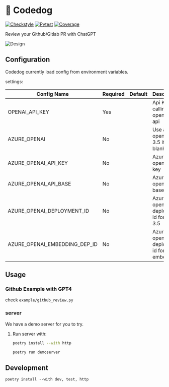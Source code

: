 # 🐶 Codedog

[![Checkstyle](https://github.com/Arcadia822/codedog/actions/workflows/flake8.yml/badge.svg)](https://github.com/Arcadia822/codedog/actions/workflows/flake8.yml)
[![Pytest](https://github.com/Arcadia822/codedog/actions/workflows/test.yml/badge.svg?branch=master)](https://github.com/Arcadia822/codedog/actions/workflows/test.yml)
[![Coverage](https://img.shields.io/endpoint?url=https://gist.githubusercontent.com/Arcadia822/ce38dae58995aeffef42065093fcfe84/raw/codedog_master.json)](https://github.com/Arcadia822/codedog/actions/workflows/test.yml)

Review your Github/Gitlab PR with ChatGPT

![Design](docs/design.png)

## Configuration

Codedog currently load config from environment variables.

settings:

| Config Name                   | Required | Default           | Description                             |
| ----------------------------- | -------- | ----------------- | --------------------------------------- |
| OPENAI_API_KEY                | Yes      |                   | Api Key for calling openai gpt api      |
| AZURE_OPENAI                  | No       |                   | Use azure openai gpt 3.5 if not blank   |
| AZURE_OPENAI_API_KEY          | No       |                   | Azure openai api key                    |
| AZURE_OPENAI_API_BASE         | No       |                   | Azure openai api base                   |
| AZURE_OPENAI_DEPLOYMENT_ID    | No       |                   | Azure openai deployment id for gpt 3.5  |
| AZURE_OPENAI_EMBEDDING_DEP_ID | No       |                   | Azure openai deployment id for embedding|

## Usage

### Github Example with GPT4

check `example/github_review.py`

### server

We have a demo server for you to try.

1. Run server with:

    ```bash
    poetry install --with http

    poetry run demoserver
    ```
## Development

```shell
poetry install --with dev, test, http
```
